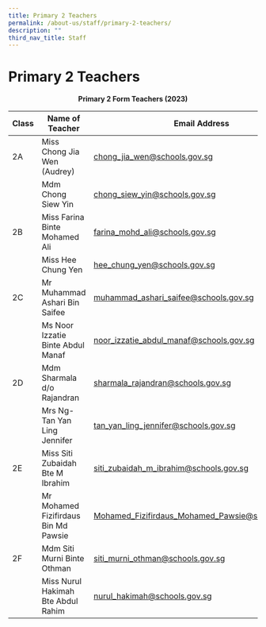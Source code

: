 ```yaml
---
title: Primary 2 Teachers
permalink: /about-us/staff/primary-2-teachers/
description: ""
third_nav_title: Staff
---
```

# **Primary 2 Teachers**

<center><b>Primary 2 Form Teachers (2023)</b></center>

| Class 	|  Name of Teacher 	|  Email Address 	|
|---	|---	|---	|
| 2A 	| Miss Chong Jia Wen (Audrey) 	| [chong_jia_wen@schools.gov.sg](mailto:chong_jia_wen@schools.gov.sg) 	|
|  	| Mdm Chong Siew Yin 	| [chong_siew_yin@schools.gov.sg](mailto:chong_siew_yin@schools.gov.sg) 	|
| 2B 	| Miss Farina Binte Mohamed Ali 	| [farina_mohd_ali@schools.gov.sg](mailto:farina_mohd_ali@schools.gov.sg) 	|
|  	| Miss Hee Chung Yen 	| [hee_chung_yen@schools.gov.sg](mailto:hee_chung_yen@schools.gov.sg) 	|
| 2C 	| Mr Muhammad Ashari Bin Saifee 	| [muhammad_ashari_saifee@schools.gov.sg](mailto:muhammad_ashari_saifee@schools.gov.sg) 	|
|  	| Ms Noor Izzatie Binte Abdul Manaf  	| [noor_izzatie_abdul_manaf@schools.gov.sg](mailto:noor_izzatie_abdul_manaf@schools.gov.sg) 	|
| 2D 	| Mdm Sharmala d/o Rajandran  	| [sharmala_rajandran@schools.gov.sg](mailto:sharmala_rajandran@schools.gov.sg) 	|
|  	| Mrs Ng-Tan Yan Ling Jennifer 	| [tan_yan_ling_jennifer@schools.gov.sg](mailto:tan_yan_ling_jennifer@schools.gov.sg) 	|
| 2E 	| Miss Siti Zubaidah Bte M Ibrahim 	| [siti_zubaidah_m_ibrahim@schools.gov.sg](mailto:siti_zubaidah_m_ibrahim@schools.gov.sg) 	|
|  	| Mr Mohamed Fizifirdaus Bin Md Pawsie 	| [Mohamed_Fizifirdaus_Mohamed_Pawsie@schools.gov.sg](mailto:Mohamed_Fizifirdaus_Mohamed_Pawsie@schools.gov.sg) 	|
| 2F 	| Mdm Siti Murni Binte Othman 	| [siti_murni_othman@schools.gov.sg](mailto:siti_murni_othman@schools.gov.sg)    	|
|  	| Miss Nurul Hakimah Bte Abdul Rahim  	| [nurul_hakimah@schools.gov.sg](mailto:nurul_hakimah@schools.gov.sg) 	|